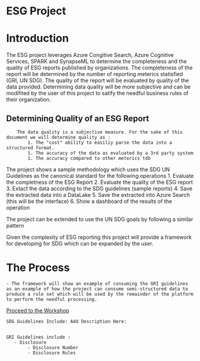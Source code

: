 # ESG Project

# Introduction

The ESG project leverages Azure Congitive Search, Azure Cognitive Services, SPARK and SynapseML to determine the completeness and the quality of ESG reports published by organizations. The completeness of the report will be determined by the number of reporting meterics statisfied (GRI, UN SDG). The quality of the report will be evaluated by quality of the data provided. Determining data quality will be more subjective and can be modifited by the user of this project to satify the needful business rules of their organization.

## Determining Quality of an ESG Report
        The data quality is a subjective measure. For the sake of this document we will determine quality as :
            1. The "cost" ability to easiliy parse the data into a structured format.
            1. The accuracy of the data as evaluated by a 3rd party system
            1. The accuracy compared to other meterics tdb

The project shows a sample methodology which uses the SDG UN Guidelines as the canonical standard for the following operations
    1. Evaluate the completness of the ESG Report
    2. Evaluate the quality of the ESG report
    3. Extact the data according to the SDG guidelines (sample reports)
    4. Save the extracted data into a DataLake
    5. Save the extracted into Azure Search (this will be the interface)
    6. Show a dashboard of the results of the operation

The project can be extended to use the UN SDG goals by following a similar pattern

Given the complexity of ESG reporting this project will provide a framework for developing for SDG which can be expanded by the user.

# The Process
    - The framework will show an example of consuming the GRI guidelines as an example of how the project can consume semi-structured data to produce a rule set which will be used by the remainder of the platform to perform the needful processing.

[Proceed to the Workshop](src/workshop/README.md)

	SDG Guidelines Include: Add Description Here:


    GRI Guidelines include :
       - Disclosure
            - Disclosure Number
            - Disclosure Rules




